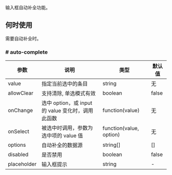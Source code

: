输入框自动补全功能。

## 何时使用

需要自动补全时。

### # auto-complete

| 参数           | 说明                             | 类型        | 默认值 |
|---------------|----------------------------------|------------|---------|
| value    | 指定当前选中的条目 | string  |  无  |
| allowClear   | 支持清除, 单选模式有效 | boolean | false |
| onChange | 选中 option，或 input 的 value 变化时，调用此函数 | function(value) | 无 |
| onSelect | 被选中时调用，参数为选中项的 value 值	| function(value, option)	| 无 |
| options | 自动补全的数据源	 | string[] | [] |
| disabled | 是否禁用 | boolean | false |
| placeholder | 输入框提示 | string | - |